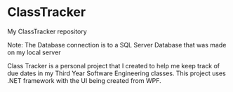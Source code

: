 # ClassTracker
My ClassTracker repository

Note: The Database connection is to a SQL Server Database that was made on my local server

Class Tracker is a personal project that I created to help me keep track of due dates in my Third Year Software Engineering classes. 
This project uses .NET framework with the UI being created from WPF.
